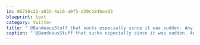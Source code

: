 ```yaml
---
id: 06756c22-a03d-4a16-a0f5-d29cb84bea93
blueprint: text
category: twitter
title: "'@BandeausStuff that sucks especially since it was sudden. Any other pets?"
caption: "'@BandeausStuff that sucks especially since it was sudden. Any other pets?"
---
```

